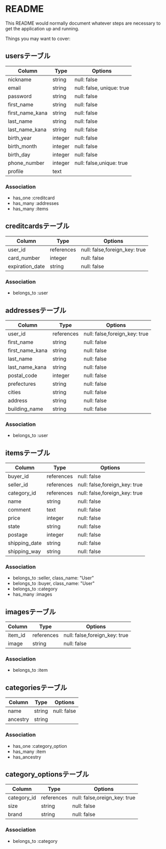 # README

This README would normally document whatever steps are necessary to get the
application up and running.

Things you may want to cover:

## usersテーブル

|Column|Type|Options| 
|-------|----|-------| 
|nickname|string|null: false| 
|email|string|null: false, unique: true| 
|password|string|null: false| 
|first_name|string|null: false| 
|first_name_kana|string|null: false| 
|last_name|string|null: false| 
|last_name_kana|string|null: false| 
|birth_year|integer|null: false| 
|birth_month|integer|null: false| 
|birth_day|integer|null: false| 
|phone_number|integer|null: false,unique: true|
|profile|text|

### Association 
- has_one :creditcard
- has_many :addresses
- has_many :items

## creditcardsテーブル

|Column|Type|Options| 
|-------|----|-------| 
|user_id|references|null: false,foreign_key: true|
|card_number|integer|null: false| 
|expiration_date|string|null: false| 

### Association 
- belongs_to :user

## addressesテーブル

|Column|Type|Options| 
|-------|----|-------| 
|user_id|references|null: false,foreign_key: true|
|first_name|string|null: false| 
|first_name_kana|string|null: false| 
|last_name|string|null: false| 
|last_name_kana|string|null: false| 
|postal_code|integer|null: false|
|prefectures|string|null: false|
|cities|string|null: false|
|address|string|null: false|
|building_name|string|null: false|

### Association 
- belongs_to :user

## itemsテーブル

|Column|Type|Options| 
|-------|----|-------| 
|buyer_id|references|null: false|
|seller_id|references|null: false,foreign_key: true|
|category_id|references|null: false,foreign_key: true|
|name|string|null: false|
|comment|text|null: false|
|price|integer|null: false|
|state|string|null: false|
|postage|integer|null: false|
|shipping_date|string|null: false|
|shipping_way|string|null: false|


### Association 
- belongs_to :seller, class_name: "User"
- belongs_to :buyer, class_name: "User"
- belongs_to :category
- has_many :images

## imagesテーブル

|Column|Type|Options| 
|-------|----|-------| 
|item_id|references|null: false,foreign_key: true|
|image|string|null: false|

### Association 
- belongs_to :item

## categoriesテーブル

|Column|Type|Options| 
|-------|----|-------| 
|name|string|null: false|
|ancestry|string|

### Association 
- has_one :category_option
- has_many :item
- has_ancestry

## category_optionsテーブル

|Column|Type|Options| 
|-------|----|-------| 
|category_id|references|null: false,oreign_key: true|
|size|string|null: false|
|brand|string|null: false|

### Association 
- belongs_to :category
